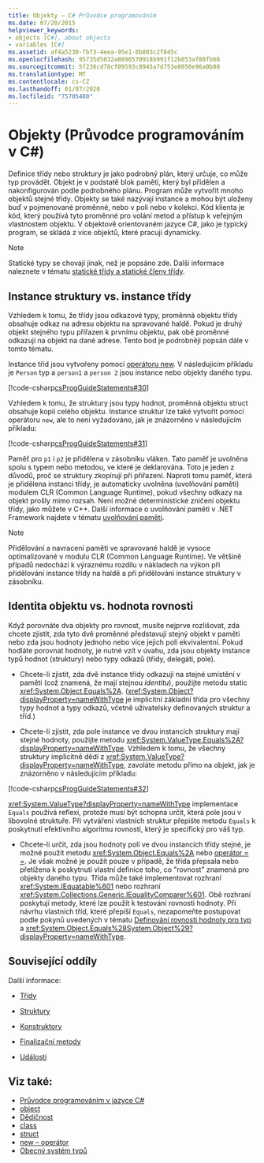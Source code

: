 ```yaml
---
title: Objekty – C# Průvodce programováním
ms.date: 07/20/2015
helpviewer_keywords:
- objects [C#], about objects
- variables [C#]
ms.assetid: af4a5230-fbf3-4eea-95e1-8b883c2f845c
ms.openlocfilehash: 95735d5032a8896570918b991f12b853af88fb68
ms.sourcegitcommit: 5f236cd78cf09593c8945a7d753e0850e96a0b80
ms.translationtype: MT
ms.contentlocale: cs-CZ
ms.lasthandoff: 01/07/2020
ms.locfileid: "75705480"
---
```

# <a name="objects-c-programming-guide"></a>Objekty (Průvodce programováním v C#)
Definice třídy nebo struktury je jako podrobný plán, který určuje, co může typ provádět. Objekt je v podstatě blok paměti, který byl přidělen a nakonfigurován podle podrobného plánu. Program může vytvořit mnoho objektů stejné třídy. Objekty se také nazývají instance a mohou být uloženy buď v pojmenované proměnné, nebo v poli nebo v kolekci. Kód klienta je kód, který používá tyto proměnné pro volání metod a přístup k veřejným vlastnostem objektu. V objektově orientovaném jazyce C#, jako je typický program, se skládá z více objektů, které pracují dynamicky.  
  
> [!NOTE]
> Statické typy se chovají jinak, než je popsáno zde. Další informace naleznete v tématu [statické třídy a statické členy třídy](./static-classes-and-static-class-members.md).
  
## <a name="struct-instances-vs-class-instances"></a>Instance struktury vs. instance třídy  
 Vzhledem k tomu, že třídy jsou odkazové typy, proměnná objektu třídy obsahuje odkaz na adresu objektu na spravované haldě. Pokud je druhý objekt stejného typu přiřazen k prvnímu objektu, pak obě proměnné odkazují na objekt na dané adrese. Tento bod je podrobněji popsán dále v tomto tématu.  
  
 Instance tříd jsou vytvořeny pomocí [operátoru new](../../language-reference/operators/new-operator.md). V následujícím příkladu je `Person` typ a `person1` a `person 2` jsou instance nebo objekty daného typu.  
  
 [!code-csharp[csProgGuideStatements#30](~/samples/snippets/csharp/VS_Snippets_VBCSharp/csProgGuideStatements/CS/Statements.cs#30)]  
  
 Vzhledem k tomu, že struktury jsou typy hodnot, proměnná objektu struct obsahuje kopii celého objektu. Instance struktur lze také vytvořit pomocí operátoru `new`, ale to není vyžadováno, jak je znázorněno v následujícím příkladu:  
  
 [!code-csharp[csProgGuideStatements#31](~/samples/snippets/csharp/VS_Snippets_VBCSharp/csProgGuideStatements/CS/Statements.cs#31)]  
  
 Paměť pro `p1` i `p2` je přidělena v zásobníku vláken. Tato paměť je uvolněna spolu s typem nebo metodou, ve které je deklarována. Toto je jeden z důvodů, proč se struktury zkopírují při přiřazení. Naproti tomu paměť, která je přidělena instanci třídy, je automaticky uvolněna (uvolňování paměti) modulem CLR (Common Language Runtime), pokud všechny odkazy na objekt prošly mimo rozsah. Není možné deterministické zničení objektu třídy, jako můžete v C++. Další informace o uvolňování paměti v .NET Framework najdete v tématu [uvolňování paměti](../../../standard/garbage-collection/index.md).  
  
> [!NOTE]
> Přidělování a navracení paměti ve spravované haldě je vysoce optimalizované v modulu CLR (Common Language Runtime). Ve většině případů nedochází k výraznému rozdílu v nákladech na výkon při přidělování instance třídy na haldě a při přidělování instance struktury v zásobníku.
  
## <a name="object-identity-vs-value-equality"></a>Identita objektu vs. hodnota rovnosti  
 Když porovnáte dva objekty pro rovnost, musíte nejprve rozlišovat, zda chcete zjistit, zda tyto dvě proměnné představují stejný objekt v paměti nebo zda jsou hodnoty jednoho nebo více jejich polí ekvivalentní. Pokud hodláte porovnat hodnoty, je nutné vzít v úvahu, zda jsou objekty instance typů hodnot (struktury) nebo typy odkazů (třídy, delegáti, pole).  
  
- Chcete-li zjistit, zda dvě instance třídy odkazují na stejné umístění v paměti (což znamená, že mají stejnou *identitu*), použijte metodu static <xref:System.Object.Equals%2A>. (<xref:System.Object?displayProperty=nameWithType> je implicitní základní třída pro všechny typy hodnot a typy odkazů, včetně uživatelsky definovaných struktur a tříd.)  
  
- Chcete-li zjistit, zda pole instance ve dvou instancích struktury mají stejné hodnoty, použijte metodu <xref:System.ValueType.Equals%2A?displayProperty=nameWithType>. Vzhledem k tomu, že všechny struktury implicitně dědí z <xref:System.ValueType?displayProperty=nameWithType>, zavoláte metodu přímo na objekt, jak je znázorněno v následujícím příkladu:  
  
 [!code-csharp[csProgGuideStatements#32](~/samples/snippets/csharp/VS_Snippets_VBCSharp/csProgGuideStatements/CS/Statements.cs#32)]  
  
 <xref:System.ValueType?displayProperty=nameWithType> implementace `Equals` používá reflexi, protože musí být schopna určit, která pole jsou v libovolné struktuře. Při vytváření vlastních struktur přepište metodu `Equals` k poskytnutí efektivního algoritmu rovnosti, který je specifický pro váš typ.  
  
- Chcete-li určit, zda jsou hodnoty polí ve dvou instancích třídy stejné, je možné použít metodu <xref:System.Object.Equals%2A> nebo [operátor = =](../../language-reference/operators/equality-operators.md#equality-operator-). Je však možné je použít pouze v případě, že třída přepsala nebo přetížena k poskytnutí vlastní definice toho, co "rovnost" znamená pro objekty daného typu. Třída může také implementovat rozhraní <xref:System.IEquatable%601> nebo rozhraní <xref:System.Collections.Generic.IEqualityComparer%601>. Obě rozhraní poskytují metody, které lze použít k testování rovnosti hodnoty. Při návrhu vlastních tříd, které přepíší `Equals`, nezapomeňte postupovat podle pokynů uvedených v tématu [Definování rovnosti hodnoty pro typ](../statements-expressions-operators/how-to-define-value-equality-for-a-type.md) a <xref:System.Object.Equals%28System.Object%29?displayProperty=nameWithType>.
  
## <a name="related-sections"></a>Související oddíly  
 Další informace:  
  
- [Třídy](./classes.md)  
  
- [Struktury](./structs.md)  
  
- [Konstruktory](./constructors.md)  
  
- [Finalizační metody](./destructors.md)  
  
- [Události](../events/index.md)  
  
## <a name="see-also"></a>Viz také:

- [Průvodce programováním v jazyce C#](../index.md)
- [object](../../language-reference/builtin-types/reference-types.md)
- [Dědičnost](./inheritance.md)
- [class](../../language-reference/keywords/class.md)
- [struct](../../language-reference/keywords/struct.md)
- [new – operátor](../../language-reference/operators/new-operator.md)
- [Obecný systém typů](../../../standard/base-types/common-type-system.md)
